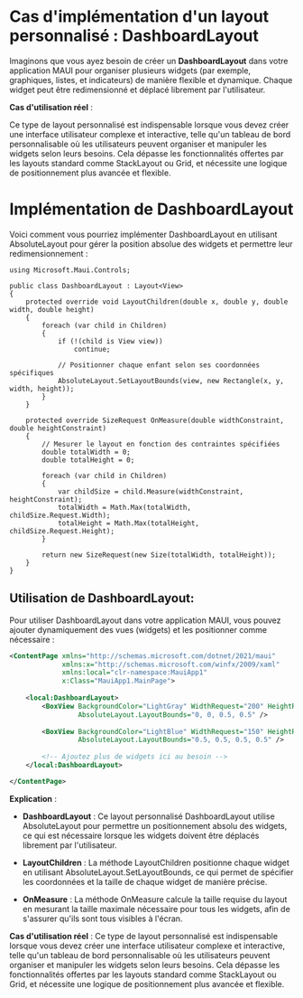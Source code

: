 # Cas d'implémentation d'un layout personnalisé : DashboardLayout

Imaginons que vous ayez besoin de créer un **DashboardLayout** dans votre application MAUI pour organiser plusieurs widgets (par exemple, graphiques, listes, et indicateurs) de manière flexible et dynamique. Chaque widget peut être redimensionné et déplacé librement par l'utilisateur.

**Cas d'utilisation réel** :

Ce type de layout personnalisé est indispensable lorsque vous devez créer une interface utilisateur complexe et interactive, telle qu'un tableau de bord personnalisable où les utilisateurs peuvent organiser et manipuler les widgets selon leurs besoins. Cela dépasse les fonctionnalités offertes par les layouts standard comme StackLayout ou Grid, et nécessite une logique de positionnement plus avancée et flexible.

# Implémentation de DashboardLayout
Voici comment vous pourriez implémenter DashboardLayout en utilisant AbsoluteLayout pour gérer la position absolue des widgets et permettre leur redimensionnement :

``` CSharp
using Microsoft.Maui.Controls;

public class DashboardLayout : Layout<View>
{
    protected override void LayoutChildren(double x, double y, double width, double height)
    {
        foreach (var child in Children)
        {
            if (!(child is View view))
                continue;

            // Positionner chaque enfant selon ses coordonnées spécifiques
            AbsoluteLayout.SetLayoutBounds(view, new Rectangle(x, y, width, height));
        }
    }

    protected override SizeRequest OnMeasure(double widthConstraint, double heightConstraint)
    {
        // Mesurer le layout en fonction des contraintes spécifiées
        double totalWidth = 0;
        double totalHeight = 0;

        foreach (var child in Children)
        {
            var childSize = child.Measure(widthConstraint, heightConstraint);
            totalWidth = Math.Max(totalWidth, childSize.Request.Width);
            totalHeight = Math.Max(totalHeight, childSize.Request.Height);
        }

        return new SizeRequest(new Size(totalWidth, totalHeight));
    }
}
```

## Utilisation de DashboardLayout:

Pour utiliser DashboardLayout dans votre application MAUI, vous pouvez ajouter dynamiquement des vues (widgets) et les positionner comme nécessaire :

```  XML
<ContentPage xmlns="http://schemas.microsoft.com/dotnet/2021/maui"
             xmlns:x="http://schemas.microsoft.com/winfx/2009/xaml"
             xmlns:local="clr-namespace:MauiApp1"
             x:Class="MauiApp1.MainPage">
             
    <local:DashboardLayout>
        <BoxView BackgroundColor="LightGray" WidthRequest="200" HeightRequest="100"
                 AbsoluteLayout.LayoutBounds="0, 0, 0.5, 0.5" />
        
        <BoxView BackgroundColor="LightBlue" WidthRequest="150" HeightRequest="150"
                 AbsoluteLayout.LayoutBounds="0.5, 0.5, 0.5, 0.5" />
        
        <!-- Ajoutez plus de widgets ici au besoin -->
    </local:DashboardLayout>

</ContentPage>
```

**Explication** :
- **DashboardLayout** : Ce layout personnalisé DashboardLayout utilise AbsoluteLayout pour permettre un positionnement absolu des widgets, ce qui est nécessaire lorsque les widgets doivent être déplacés librement par l'utilisateur.

- **LayoutChildren** : La méthode LayoutChildren positionne chaque widget en utilisant AbsoluteLayout.SetLayoutBounds, ce qui permet de spécifier les coordonnées et la taille de chaque widget de manière précise.

- **OnMeasure** : La méthode OnMeasure calcule la taille requise du layout en mesurant la taille maximale nécessaire pour tous les widgets, afin de s'assurer qu'ils sont tous visibles à l'écran.

**Cas d'utilisation réel** :
Ce type de layout personnalisé est indispensable lorsque vous devez créer une interface utilisateur complexe et interactive, telle qu'un tableau de bord personnalisable où les utilisateurs peuvent organiser et manipuler les widgets selon leurs besoins. Cela dépasse les fonctionnalités offertes par les layouts standard comme StackLayout ou Grid, et nécessite une logique de positionnement plus avancée et flexible.
